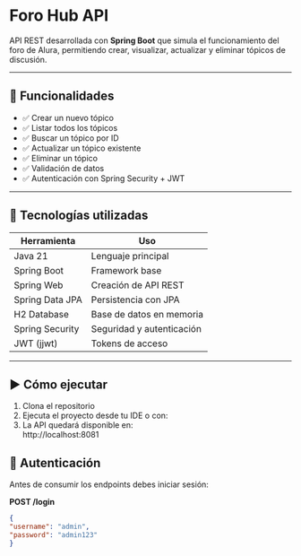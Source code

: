 # Foro Hub API

API REST desarrollada con **Spring Boot** que simula el funcionamiento del foro de Alura, permitiendo crear, visualizar, actualizar y eliminar tópicos de discusión.

---

## 🚀 Funcionalidades

- ✅ Crear un nuevo tópico  
- ✅ Listar todos los tópicos  
- ✅ Buscar un tópico por ID  
- ✅ Actualizar un tópico existente  
- ✅ Eliminar un tópico  
- ✅ Validación de datos  
- ✅ Autenticación con Spring Security + JWT  

---

## 🧱 Tecnologías utilizadas

| Herramienta | Uso |
|-------------|---------------------------|
| Java 21     | Lenguaje principal        |
| Spring Boot | Framework base            |
| Spring Web  | Creación de API REST      |
| Spring Data JPA | Persistencia con JPA |
| H2 Database | Base de datos en memoria  |
| Spring Security | Seguridad y autenticación |
| JWT (jjwt)  | Tokens de acceso          |

---

## ▶️ Cómo ejecutar

1. Clona el repositorio  
2. Ejecuta el proyecto desde tu IDE o con:  
3. La API quedará disponible en:  
http://localhost:8081



## 🔐 Autenticación
Antes de consumir los endpoints debes iniciar sesión:

**POST /login**

```json
{
"username": "admin",
"password": "admin123"
}



